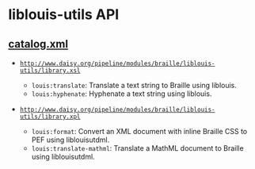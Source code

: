 # liblouis-utils API

## <a href="resources/META-INF/catalog.xml" class="source">catalog.xml</a>

- <a href="resources/xml/library.xsl" class="apidoc">`http://www.daisy.org/pipeline/modules/braille/liblouis-utils/library.xsl`</a>
  - `louis:translate`: Translate a text string to Braille using liblouis.
  - `louis:hyphenate`: Hyphenate a text string using liblouis.

- <a href="resources/xml/library.xpl" class="apidoc">`http://www.daisy.org/pipeline/modules/braille/liblouis-utils/library.xpl`</a>
  - `louis:format`: Convert an XML document with inline Braille CSS to
    PEF using liblouisutdml.
  - `louis:translate-mathml`: Translate a MathML document to Braille
    using liblouisutdml.


<link rev="dp2:doc" href="./"/>
<link rel="rdf:type" href="http://www.daisy.org/ns/pipeline/apidoc"/>
